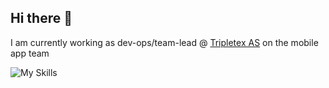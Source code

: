 ## Hi there 👋
I am currently working as dev-ops/team-lead @ [Tripletex AS](https://github.com/Tripletex) on the mobile app team

![My Skills](https://go-skill-icons.vercel.app/api/icons?i=ts,react,reactnative,git,github,grafana,idea,android,apple,sentry,html,css,slack&perline=5)



<!--
**HarNys/HarNys** is a ✨ _special_ ✨ repository because its `README.md` (this file) appears on your GitHub profile.

Here are some ideas to get you started:

- 🔭 I’m currently working on ...
- 🌱 I’m currently learning ...
- 👯 I’m looking to collaborate on ...
- 🤔 I’m looking for help with ...
- 💬 Ask me about ...
- 📫 How to reach me: ...
- 😄 Pronouns: ...
- ⚡ Fun fact: ...
-->
